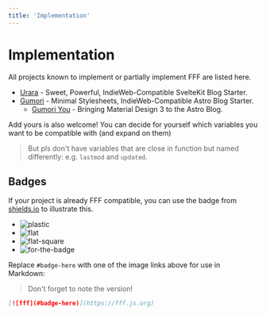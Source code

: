 ```yaml
---
title: 'Implementation'
---
```


# Implementation

All projects known to implement or partially implement FFF are listed here.

- [Urara](https://github.com/importantimport/urara) - Sweet, Powerful, IndieWeb-Compatible SvelteKit Blog Starter.
- [Gumori](https://github.com/importantimport/gumori) - Minimal Stylesheets, IndieWeb-Compatible Astro Blog Starter.
  - [Gumori You](https://github.com/importantimport/gumori-you) - Bringing Material Design 3 to the Astro Blog.

Add yours is also welcome! You can decide for yourself which variables you want to be compatible with (and expand on them)

> But pls don't have variables that are close in function but named differently: e.g. `lastmod` and `updated`.

## Badges

If your project is already FFF compatible,
you can use the badge from [shields.io](https://shields.io) to illustrate this.

<script setup>
  import { version as packageVersion } from '../package.json'
  const version = packageVersion.split('.').slice(0,2).join('.')
</script>

<ul>
  <li><img :src="`https://img.shields.io/badge/%F0%9F%8C%9F%20F%20F%20F-${version}-yellow?style=plastic`" alt="plastic"></li>
  <li><img :src="`https://img.shields.io/badge/%F0%9F%8C%9F%20F%20F%20F-${version}-yellow?style=flat`" alt="flat"></li>
  <li><img :src="`https://img.shields.io/badge/%F0%9F%8C%9F%20F%20F%20F-${version}-yellow?style=flat-square`" alt="flat-square"></li>
  <li><img :src="`https://img.shields.io/badge/%F0%9F%8C%9F%20F%20F%20F-${version}-yellow?style=for-the-badge`" alt="for-the-badge"></li>
</ul>

Replace `#badge-here` with one of the image links above for use in Markdown:

> Don't forget to note the version!

```md
[![fff](#badge-here)](https://fff.js.org)
```
